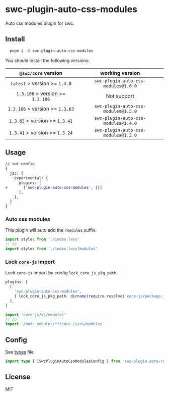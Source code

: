 # swc-plugin-auto-css-modules

Auto css modules plugin for swc.

## Install

```bash
  pnpm i -D swc-plugin-auto-css-modules
```

You should install the following versions:

|`@swc/core` version|working version|
|:-:|:-:|
| `latest` > version >= `1.4.0`|`swc-plugin-auto-css-modules@1.6.0`|
| `1.3.108` > version >= `1.3.106`|Not support|
| `1.3.106` > version >= `1.3.63`|`swc-plugin-auto-css-modules@1.5.0`|
| `1.3.63` > version >= `1.3.41`|`swc-plugin-auto-css-modules@1.4.0`|
| `1.3.41` > version >= `1.3.24`|`swc-plugin-auto-css-modules@1.3.0`|

## Usage

```diff
// swc config
{
  jsc: {
    experimental: {
      plugins: [
+       ['swc-plugin-auto-css-modules', {}]
      ],
    },
  }
}
```

### Auto css modules

This plugin will auto add the `?modules` suffix.

```ts
import styles from './index.less'
// to
import styles from './index.less?modules'
```

### Lock `core-js` import

Lock `core-js` import by config `lock_core_js_pkg_path`.

```ts
plugins: [
  [
    'swc-plugin-auto-css-modules',
    { lock_core_js_pkg_path: dirname(require.resolve('core-js/package.json')) },
  ],
]
```

```ts
import 'core-js/es/modules'
// to
import '/node_modules/**/core-js/es/modules'
```

## Config

See [types](./index.d.ts) file

```ts
import type { ISwcPluginAutoCssModulesConfig } from 'swc-plugin-auto-css-modules'
```

## License

MIT
